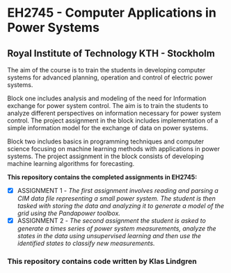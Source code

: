 # EH2745 - Computer Applications in Power Systems

## Royal Institute of Technology KTH - Stockholm

The aim of the course is to train the students in developing computer systems for advanced planning, operation and control of electric power systems.

Block one includes analysis and modeling of the need for Information exchange for power system control. The aim is to train the students to analyze different perspectives on information necessary for power system control. The project assignment in the block includes implementation of a simple information model for the exchange of data on power systems.

Block two includes basics in programming techniques and computer science focusing on machine learning methods with applications in power systems. The project assignment in the block consists of developing machine learning algorithms for forecasting.

__This repository contains the completed assignments in EH2745:__

- [x] ASSIGNMENT 1 - _The first assignment involves reading and parsing a CIM data file representing a small power system. The student is then tasked with storing the data and analyzing it to generate a model of the grid using the Pandapower toolbox._
- [x] ASSIGNMENT 2 - _The second assignment the student is asked to generate a times series of power system measurements, analyze the states in the data using unsupervised learning and then use the identified states to classify new measurements._

### This repository contains code written by Klas Lindgren
